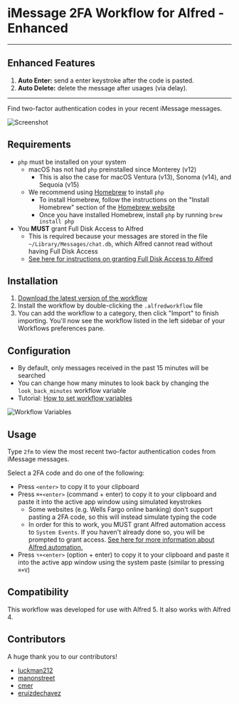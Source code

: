 # iMessage 2FA Workflow for Alfred - Enhanced

---

## Enhanced Features
1. **Auto Enter:** send a enter keystroke after the code is pasted.
2. **Auto Delete:** delete the message after usages (via delay).

---

Find two-factor authentication codes in your recent iMessage messages.

![Screenshot](screenshot.png)

## Requirements

* `php` must be installed on your system
  * macOS has not had `php` preinstalled since Monterey (v12)
    * This is also the case for macOS Ventura (v13), Sonoma (v14), and Sequoia (v15)
  * We recommend using [Homebrew](https://brew.sh) to install `php`
    * To install Homebrew, follow the instructions on the "Install Homebrew" section of the [Homebrew website](https://brew.sh)
    * Once you have installed Homebrew, install `php` by running `brew install php`
* You **MUST** grant Full Disk Access to Alfred
  * This is required because your messages are stored in the file `~/Library/Messages/chat.db`, which Alfred cannot read without having Full Disk Access
  * [See here for instructions on granting Full Disk Access to Alfred](https://www.alfredapp.com/help/getting-started/permissions/#full-disk)

## Installation

1. [Download the latest version of the workflow](https://github.com/squatto/alfred-imessage-2fa/releases/latest/download/iMessage.2FA.alfredworkflow)
2. Install the workflow by double-clicking the `.alfredworkflow` file
3. You can add the workflow to a category, then click "Import" to finish importing. You'll now see the workflow listed in the left sidebar of your Workflows preferences pane.

## Configuration

* By default, only messages received in the past 15 minutes will be searched
* You can change how many minutes to look back by changing the `look_back_minutes` workflow variable
* Tutorial: [How to set workflow variables](https://www.alfredapp.com/help/workflows/advanced/variables/#environment)

![Workflow Variables](workflow-variables.png)

## Usage

Type `2fm` to view the most recent two-factor authentication codes from iMessage messages.

Select a 2FA code and do one of the following:

* Press `<enter>` to copy it to your clipboard
* Press `⌘+<enter>` (command + enter) to copy it to your clipboard and paste it into the active app window using simulated keystrokes
  * Some websites (e.g. Wells Fargo online banking) don't support pasting a 2FA code, so this will instead simulate typing the code
  * In order for this to work, you MUST grant Alfred automation access to `System Events`. If you haven't already done so, you will be prompted to grant access. [See here for more information about Alfred automation.](https://www.alfredapp.com/help/getting-started/permissions/#automation) 
* Press `⌥+<enter>` (option + enter) to copy it to your clipboard and paste it into the active app window using the system paste (similar to pressing `⌘+V`)

## Compatibility

This workflow was developed for use with Alfred 5. It also works with Alfred 4.

## Contributors

A huge thank you to our contributors!

* [luckman212](https://github.com/luckman212)
* [manonstreet](https://github.com/manonstreet)
* [cmer](https://github.com/cmer)
* [eruizdechavez](https://github.com/eruizdechavez)
